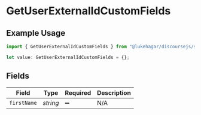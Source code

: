 # GetUserExternalIdCustomFields

## Example Usage

```typescript
import { GetUserExternalIdCustomFields } from "@lukehagar/discoursejs/sdk/models/operations";

let value: GetUserExternalIdCustomFields = {};
```

## Fields

| Field              | Type               | Required           | Description        |
| ------------------ | ------------------ | ------------------ | ------------------ |
| `firstName`        | *string*           | :heavy_minus_sign: | N/A                |